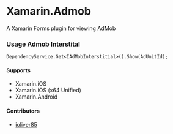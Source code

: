 # Xamarin.Admob
A Xamarin Forms plugin for viewing AdMob

###  Usage Admob Interstital
```
DependencyService.Get<IAdMobInterstitial>().Show(AdUnitId);
```

#### **Supports**
* Xamarin.iOS
* Xamarin.iOS (x64 Unified)
* Xamarin.Android

#### Contributors
* [ioliver85](https://github.com/ioliver85)
